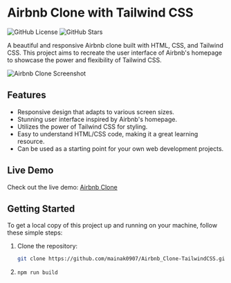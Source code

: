# Airbnb Clone with Tailwind CSS

![GitHub License](https://img.shields.io/github/license/mainak0907/Airbnb_Clone-TailwindCSS)
![GitHub Stars](https://img.shields.io/github/stars/mainak0907/Airbnb_Clone-TailwindCSS?style=social)

A beautiful and responsive Airbnb clone built with HTML, CSS, and Tailwind CSS. This project aims to recreate the user interface of Airbnb's homepage to showcase the power and flexibility of Tailwind CSS.

![Airbnb Clone Screenshot](demo.png)

## Features

- Responsive design that adapts to various screen sizes.
- Stunning user interface inspired by Airbnb's homepage.
- Utilizes the power of Tailwind CSS for styling.
- Easy to understand HTML/CSS code, making it a great learning resource.
- Can be used as a starting point for your own web development projects.

## Live Demo

Check out the live demo: [Airbnb Clone]([https://mainak0907.github.io/Airbnb_Clone-TailwindCSS/](https://air-bnb-clone-tailwind-css.vercel.app/))

## Getting Started

To get a local copy of this project up and running on your machine, follow these simple steps:

1. Clone the repository:

   ```bash
   git clone https://github.com/mainak0907/Airbnb_Clone-TailwindCSS.git
   ```
2. ```bash
   npm run build
   ```
